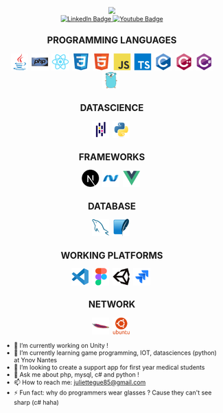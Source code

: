 

<div id="header" align="center">

<img src="https://zupimages.net/up/23/11/l1ba.jpg" width="310">

<div id="badges">
  <a href="https://www.linkedin.com/in/juliette-guenard-2a11ba220/">
    <img src="https://img.shields.io/badge/LinkedIn-blue?style=for-the-badge&logo=linkedin&logoColor=white" alt="LinkedIn Badge"/>
  </a>
  <a href="https://julietteguenard.my.canva.site/">
    <img src="https://img.shields.io/badge/MY CREATIVE PORTFOLIO-red?style=for-the-badge&logoColor=white" alt="Youtube Badge"/>
  </a>
</div>

<div>
<h2>PROGRAMMING LANGUAGES</h2>
  <img src="img\java-original.svg" title="Java" alt="Java" width="40" height="40"/>&nbsp;
    <img src="img\php-original.svg" title="php" alt="php" width="40" height="40"/>&nbsp;
  <img src="img\react-original.svg" title="React" alt="React" width="40" height="40"/>&nbsp;
  <img src="img\css3-original.svg"  title="CSS3" alt="CSS" width="40" height="40"/>&nbsp;
  <img src="img\html5-original.svg" title="HTML5" alt="HTML" width="40" height="40"/>&nbsp;
  <img src="img\javascript-original.svg" title="JavaScript" alt="JavaScript" width="40" height="40"/>&nbsp;
  <img src="img\typescript-original.svg" title="TypeScript" alt="TypeScript" width="40" height="40"/>&nbsp;
  <img src="img\c-original.svg" title="AWS" alt="C" width="40" height="40"/>&nbsp;
  <img src="img\cplusplus-original.svg" title="C++" alt="C" width="40" height="40"/>&nbsp;
  <img src="img\csharp-original.svg" title="Git" **alt="Git" width="40" height="40"/>
   <img src="img\go-original.svg" title="Go" alt="Go" width="40" height="40"/>&nbsp;
   <h2>DATASCIENCE</h2>
   <img src="img\pandas-original.svg" title="Pandas" alt="Pandas" width="40" height="40"/>&nbsp;
   <img src="img\python-original.svg" title="python" alt="python" width="40" height="40"/>&nbsp;
<h2>FRAMEWORKS</h2>
  <img src="img\nextjs-original.svg" title="NextJS" alt="NextJS" width="40" height="40"/>&nbsp;
   <img src="img\dot-net-original.svg" title=".net" alt=".net" width="40" height="40"/>&nbsp;
    <img src="img\vuejs-original.svg" title="vuejs" alt="vuejs" width="40" height="40"/>&nbsp;
<h2>DATABASE</h2>
<img src="img\mysql-original.svg" title="MySQL"  alt="MySQL" width="40" height="40"/>&nbsp;
  <img src="img\sqlite-original.svg" title="sqlite" alt="sqlite" width="40" height="40"/>&nbsp;
<h2>WORKING PLATFORMS</h2>
<img src="img\vscode-original.svg" title="vscode" alt="vscode" width="40" height="40"/>&nbsp;
<img src="img\figma-original.svg" title="figma" alt="figma" width="40" height="40"/>&nbsp;
  <img src="img\unity-original.svg" title="unity" alt="unity" width="40" height="40"/>&nbsp;
  <img src="img\jira-original.svg" title="jira" alt="jira" width="40" height="40"/>&nbsp;

  <h2>NETWORK</h2>
   <img src="img\apache-original.svg" title="Apache" alt="Apache" width="40" height="40"/>&nbsp;
   <img src="img\ubuntu-plain-wordmark.svg" title="ubuntu" alt="ubuntu" width="40" height="40"/>&nbsp;
</div>
</div>

- 🔭 I’m currently working on Unity !
- 🌱 I’m currently learning game programming, IOT, datasciences (python) at Ynov Nantes
- 👯 I’m looking to create a support app for first year medical students
- 💬 Ask me about php, mysql, c# and python !
- 📫 How to reach me: juliettegue85@gmail.com
- ⚡ Fun fact: why do programmers wear glasses ? Cause they can't see sharp (c# haha)

